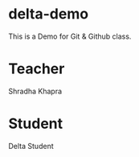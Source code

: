 # delta-demo
This is a Demo for Git &amp; Github class. 

# Teacher
Shradha Khapra

# Student
Delta Student